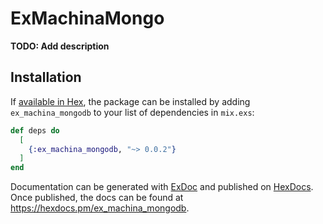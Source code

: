 # ExMachinaMongo

**TODO: Add description**

## Installation

If [available in Hex](https://hex.pm/docs/publish), the package can be installed
by adding `ex_machina_mongodb` to your list of dependencies in `mix.exs`:

```elixir
def deps do
  [
    {:ex_machina_mongodb, "~> 0.0.2"}
  ]
end
```

Documentation can be generated with [ExDoc](https://github.com/elixir-lang/ex_doc)
and published on [HexDocs](https://hexdocs.pm). Once published, the docs can
be found at <https://hexdocs.pm/ex_machina_mongodb>.

